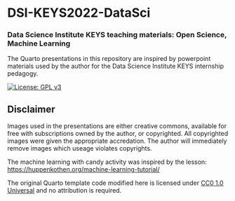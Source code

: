 # DSI-KEYS2022-DataSci
### Data Science Institute KEYS teaching materials: Open Science, Machine Learning

The Quarto presentations in this repository are inspired by powerpoint materials used by the author for the Data Science Institute KEYS internship pedagogy. 

[![License: GPL v3](https://img.shields.io/badge/License-GPLv3-blue.svg)](https://www.gnu.org/licenses/gpl-3.0)


## Disclaimer
Images used in the presentations are either creative commons, available for free with subscriptions owned by the author, or copyrighted. All copyrighted images were given the appropriate accredation. The author will immediately remove images which useage violates copyrights.

The machine learning with candy activity was inspired by the lesson: https://huppenkothen.org/machine-learning-tutorial/ 

The original Quarto template code modified here is licensed under [CC0 1.0 Universal](https://creativecommons.org/publicdomain/zero/1.0/) and no attribution is required. 
